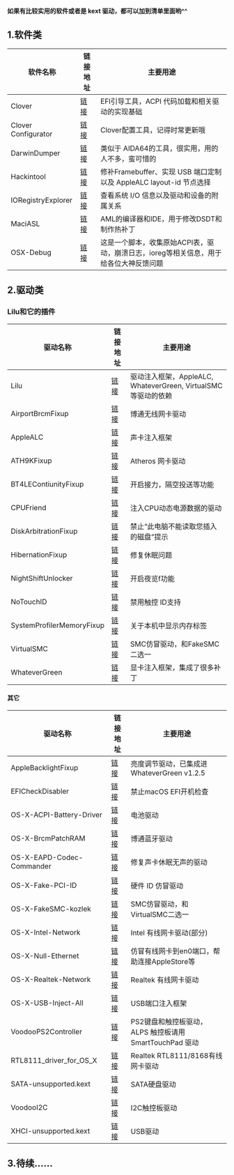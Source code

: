 **如果有比较实用的软件或者是 kext 驱动，都可以加到清单里面哟^^**

## 1.软件类

| 软件名称             | 链接地址                                     | 主要用途                                     |
| ---------------- | ---------------------------------------- | ---------------------------------------- |
| Clover  | [链接](https://sourceforge.net/projects/cloverefiboot)  |  EFI引导工具，ACPI 代码加载和相关驱动的实现基础  |
| Clover Configurator  | [链接](https://mackie100projects.altervista.org/download-clover-configurator)  |  Clover配置工具，记得时常更新哦  |
| DarwinDumper  | [链接](https://bitbucket.org/blackosx/darwindumper/downloads)  | 类似于 AIDA64的工具，很实用，用的人不多，蛮可惜的  |
| Hackintool  | [链接](https://www.insanelymac.com/forum/topic/335018-hackintool-v224)  | 修补Framebuffer、实现 USB 端口定制以及 AppleALC layout-id 节点选择  |
| IORegistryExplorer  | [链接](https://www.tonymacx86.com/attachments/ioregistryexplorer-slrid_v10-6-3-zip.24086)  | 查看系统 I/O 信息以及驱动和设备的附属关系  |
| MaciASL  | [链接](https://github.com/acidanthera/MaciASL/releases)  | AML的编译器和IDE，用于修改DSDT和制作热补丁  |
| OSX-Debug  | [链接](https://github.com/black-dragon74/OSX-Debug)  | 这是一个脚本，收集原始ACPI表，驱动，崩溃日志，ioreg等相关信息，用于给各位大神反馈问题  |




## 2.驱动类

### Lilu和它的插件

| 驱动名称             | 链接地址                                     | 主要用途                                     |
| ---------------- | ---------------------------------------- | ---------------------------------------- |
| Lilu  | [链接](https://github.com/acidanthera/Lilu)  | 驱动注入框架，AppleALC, WhateverGreen, VirtualSMC等驱动的依赖  |
| AirportBrcmFixup  | [链接](https://github.com/acidanthera/AirportBrcmFixup)  | 博通无线网卡驱动  |
| AppleALC  | [链接](https://github.com/acidanthera/AppleALC)  | 声卡注入框架  |
| ATH9KFixup  | [链接](https://github.com/chunnann/ATH9KFixup)  | Atheros 网卡驱动  |
| BT4LEContiunityFixup  | [链接](https://github.com/acidanthera/BT4LEContiunityFixup)  | 开启接力，隔空投送等功能  |
| CPUFriend  | [链接](https://github.com/acidanthera/CPUFriend)  | 注入CPU动态电源数据的驱动  |
| DiskArbitrationFixup | [链接](https://github.com/Goldfish64/DiskArbitrationFixup)  | 禁止“此电脑不能读取您插入的磁盘”提示  |
| HibernationFixup  | [链接](https://github.com/acidanthera/HibernationFixup)  | 修复休眠问题  |
| NightShiftUnlocker | [链接](https://github.com/0xFireWolf/NightShiftUnlocker)  | 开启夜览f功能  |
| NoTouchID  | [链接](https://github.com/al3xtjames/NoTouchID)  | 禁用触控 ID支持  |
| SystemProfilerMemoryFixup  | [链接](https://github.com/Goldfish64/SystemProfilerMemoryFixup)  | 关于本机中显示内存标签  |
| VirtualSMC  | [链接](https://github.com/acidanthera/VirtualSMC)  | SMC仿冒驱动，和FakeSMC二选一 |
| WhateverGreen  | [链接](https://github.com/acidanthera/WhateverGreen)  | 显卡注入框架，集成了很多补丁 |

#### 其它

| 驱动名称             | 链接地址                                     | 主要用途                                     |
| ---------------- | ---------------------------------------- | ---------------------------------------- |
| AppleBacklightFixup  | [链接](https://bitbucket.org/RehabMan/applebacklightfixup)  | 亮度调节驱动，已集成进WhateverGreen v1.2.5  |
| EFICheckDisabler  | [链接](https://github.com/RehabMan/hack-tools/tree/master/kexts/EFICheckDisabler.kext)  | 禁止macOS EFI开机检查  |
| OS-X-ACPI-Battery-Driver  | [链接](https://bitbucket.org/RehabMan/os-x-acpi-battery-driver) | 电池驱动  |
| OS-X-BrcmPatchRAM  | [链接](https://bitbucket.org/RehabMan/os-x-brcmpatchram)  | 博通蓝牙驱动  |
| OS-X-EAPD-Codec-Commander  | [链接](https://bitbucket.org/RehabMan/os-x-eapd-codec-commander)  | 修复声卡休眠无声的驱动  | 
| OS-X-Fake-PCI-ID  | [链接](https://bitbucket.org/RehabMan/os-x-fake-pci-id)  | 硬件 ID 仿冒驱动  |
| OS-X-FakeSMC-kozlek  | [链接](https://bitbucket.org/RehabMan/os-x-fakesmc-kozlek)  | SMC仿冒驱动，和VirtualSMC二选一  | 
| OS-X-Intel-Network  | [链接](https://bitbucket.org/RehabMan/os-x-intel-network)  | Intel 有线网卡驱动(部分)  |
| OS-X-Null-Ethernet  | [链接](https://bitbucket.org/RehabMan/os-x-null-ethernet)  | 仿冒有线网卡到en0端口，帮助连接AppleStore等  |
| OS-X-Realtek-Network  |  [链接](https://bitbucket.org/RehabMan/os-x-realtek-network) | Realtek 有线网卡驱动  |
| OS-X-USB-Inject-All  | [链接](https://bitbucket.org/RehabMan/os-x-usb-inject-all)  | USB端口注入框架  |
| VoodooPS2Controller  | [链接](https://github.com/acidanthera/VoodooPS2)  | PS2键盘和触控板驱动，ALPS 触控板请用 SmartTouchPad 驱动  |
| RTL8111_driver_for_OS_X  | [链接](https://github.com/Mieze/RTL8111_driver_for_OS_X)  | Realtek RTL8111/8168有线网卡驱动  |
| SATA-unsupported.kext  | [链接](https://github.com/RehabMan/hack-tools/tree/master/kexts/SATA-unsupported.kext)  | SATA硬盘驱动  |
| VoodooI2C  | [链接](https://github.com/alexandred/VoodooI2C)  | I2C触控板驱动  |
| XHCI-unsupported.kext  | [链接](https://github.com/RehabMan/OS-X-USB-Inject-All/tree/master/XHCI-unsupported.kext)  |  USB驱动  |




## 3.待续……



